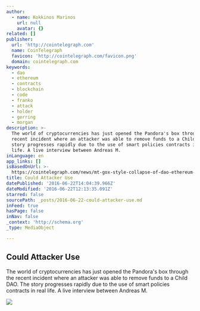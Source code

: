 ```yaml
---
author:
  - name: Kokkinos Marinos
    url: null
    avatar: {}
related: []
publisher:
  url: 'http://cointelegraph.com'
  name: CoinTelegraph
  favicon: 'http://cointelegraph.com/favicon.png'
  domain: cointelegraph.com
keywords:
  - dao
  - ethereum
  - contracts
  - blockchain
  - code
  - franko
  - attack
  - holder
  - gerring
  - morgan
description: >-
  The world of cryptocurrencies has just opened the Pandora's box through the
  recent incident where an attacker was able to remove funds to a Child DAO. The
  story progresses rapidly due to the use of smart policies contracts in real
  life. A live interview between Andreas M.
inLanguage: en
app_links: []
isBasedOnUrl: >-
  https://cointelegraph.com/news/mt-gox-style-collapse-of-dao-ethereum-platform-is-a-failed-experiment-says-blockchain-expert
title: Could Attacker Use
datePublished: '2016-06-22T14:04:39.966Z'
dateModified: '2016-06-22T12:13:35.091Z'
starred: false
sourcePath: _posts/2016-06-22-could-attacker-use.md
inFeed: true
hasPage: false
inNav: false
_context: 'http://schema.org'
_type: MediaObject

---
```

<article style=""><h1>Could Attacker Use</h1><p>The world of cryptocurrencies has just opened the Pandora's box through the recent incident where an attacker was able to remove funds to a Child DAO. The story progresses rapidly due to the use of smart policies contracts in real life. A live interview between Andreas M.</p><img src="http://cointelegraph.com/images/725_aHR0cDovL2NvaW50ZWxlZ3JhcGguY29tL3N0b3JhZ2UvdXBsb2Fkcy92aWV3LzYwNmFhNzc5MmUxMjQ0MDc4M2MzNzdkMzg2YzI4ZmE3LmpwZw==.jpg" /></article>